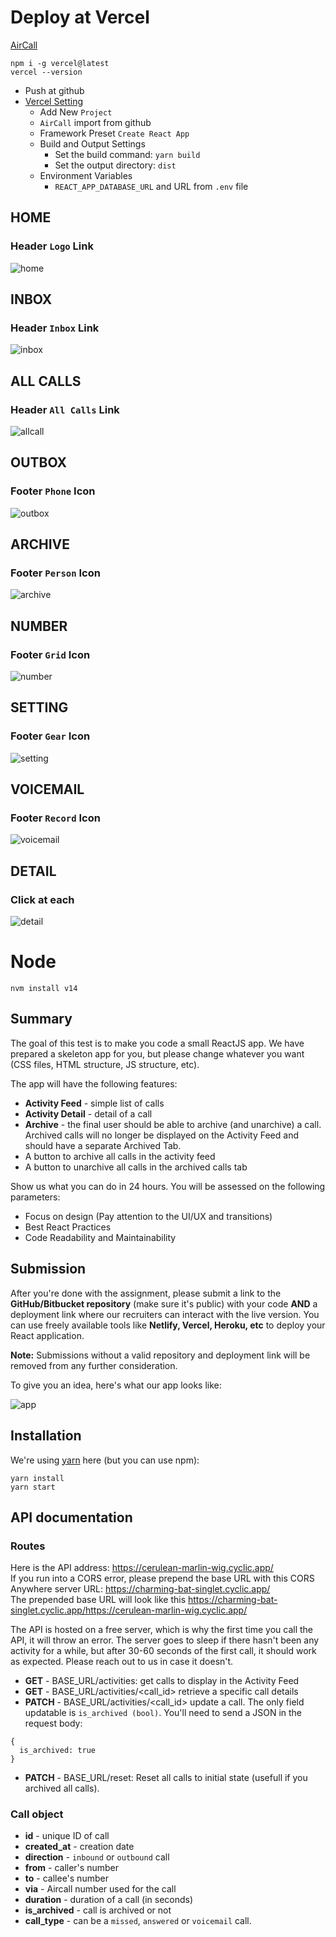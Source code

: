 # Deploy at Vercel
[AirCall](https://air-call-mauve.vercel.app/)
```
npm i -g vercel@latest
vercel --version
```
- Push at github
- [Vercel Setting](https://github.com/electerious/Ackee/blob/master/docs/Get%20started.md#2-configure-ackee-1)
  - Add New `Project`
  - `AirCall` import from github
  - Framework Preset `Create React App`
  - Build and Output Settings
    - Set the build command: `yarn build`
    - Set the output directory: `dist`
  - Environment Variables
    - `REACT_APP_DATABASE_URL` and URL from `.env` file


## HOME
### Header `Logo` Link
![home](/docs/home.jpg)
## INBOX
### Header `Inbox` Link
![inbox](/docs/inbox.jpg)
## ALL CALLS
### Header `All Calls` Link
![allcall](/docs/allcall.jpg)
## OUTBOX
### Footer `Phone` Icon
![outbox](/docs/outbox.jpg)
## ARCHIVE
### Footer `Person` Icon
![archive](/docs/archive.jpg)
## NUMBER
### Footer `Grid` Icon
![number](/docs/number.jpg)
## SETTING
### Footer `Gear` Icon
![setting](/docs/setting.jpg)
## VOICEMAIL
### Footer `Record` Icon
![voicemail](/docs/voicemail.jpg)
## DETAIL
### Click at each
![detail](/docs/detail.jpg)


# Node
```
nvm install v14
```

## Summary

The goal of this test is to make you code a small ReactJS app. We have prepared a skeleton app for you, but please change whatever you want (CSS files, HTML structure, JS structure, etc).

The app will have the following features:
- **Activity Feed** - simple list of calls
- **Activity Detail** - detail of a call
- **Archive** - the final user should be able to archive (and unarchive) a call. Archived calls will no longer be displayed on the Activity Feed and should have a separate Archived Tab.
- A button to archive all calls in the activity feed
- A button to unarchive all calls in the archived calls tab

Show us what you can do in 24 hours. You will be assessed on the following parameters: 
- Focus on design (Pay attention to the UI/UX and transitions)
- Best React Practices
- Code Readability and Maintainability

## Submission
After you're done with the assignment, please submit a link to the **GitHub/Bitbucket repository** (make sure it's public) with your code **AND** a deployment link where our recruiters can interact with the live version. You can use freely available tools like **Netlify, Vercel, Heroku, etc** to deploy your React application.

**Note:** Submissions without a valid repository and deployment link will be removed from any further consideration.

To give you an idea, here's what our app looks like:


![app](https://user-images.githubusercontent.com/630714/29357034-763d7216-8276-11e7-8bcb-e77d9645dfcc.png)

## Installation

We're using [yarn](https://yarnpkg.com) here (but you can use npm):

```
yarn install
yarn start
```

## API documentation

### Routes

Here is the API address: https://cerulean-marlin-wig.cyclic.app/ <br>
If you run into a CORS error, please prepend the base URL with this CORS Anywhere server URL: https://charming-bat-singlet.cyclic.app/ <br>
The prepended base URL will look like this https://charming-bat-singlet.cyclic.app/https://cerulean-marlin-wig.cyclic.app/

The API is hosted on a free server, which is why the first time you call the API, it will throw an error. The server goes to sleep if there hasn't been any activity for a while, but after 30-60 seconds of the first call, it should work as expected. Please reach out to us in case it doesn't.

- **GET** - BASE_URL/activities: get calls to display in the Activity Feed
- **GET** - BASE_URL/activities/<call_id> retrieve a specific call details
- **PATCH** - BASE_URL/activities/<call_id> update a call. The only field updatable is `is_archived (bool)`. You'll need to send a JSON in the request body:
```
{
  is_archived: true
}
```
- **PATCH** - BASE_URL/reset: Reset all calls to initial state (usefull if you archived all calls).

### Call object

- **id** - unique ID of call
- **created_at** - creation date
- **direction** - `inbound` or `outbound` call
- **from** - caller's number
- **to** - callee's number
- **via** - Aircall number used for the call
- **duration** - duration of a call (in seconds)
- **is_archived** - call is archived or not
- **call_type** - can be a `missed`, `answered` or `voicemail` call.
